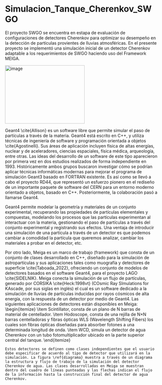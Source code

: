 # Simulacion_Tanque_Cherenkov_SWGO
El proyecto SWGO se encuentra en estapa de evaluación de configuraciones de detectores Cherenkov para optimizar su desempeño en la detección de partículas provientes de lluvias atmosféricas. En el presente proyecto se implementó una simulación inicial de un detector Cherenkov adaptable a los requerimientos de SWGO haciendo uso del Framework MEIGA.

<img width="263" height="192" alt="image" src="https://github.com/user-attachments/assets/8f65228c-505f-4a61-b422-4ec3346d4fb6" />

 Geant4 \cite{Allison} es un software libre que permite simular el paso de partículas a través de la materia. Geant4 está escrito en C++, y utiliza técnicas de ingeniería de software y programación orientada a objetos \cite{Agostinelli}. Sus áreas de aplicación incluyen física de altas energías, nuclear y de aceleradores, ciencias espaciales, física médica, arqueología, entre otras. Las ideas del desarrollo de un software de este tipo aparecieron por primera vez en dos estudios realizados de forma independiente en 1993. Históricamente ambos grupos buscaron investigar cómo se podrían aplicar técnicas informáticas modernas para mejorar el programa de simulación Geant3 basado en FORTRAN existente. Es así como se llevó a cabo el proyecto RD44, que representó un esfuerzo pionero en el rediseño de un importante paquete de software del CERN para un entorno moderno orientado a objetos, basado en C++. Posteriormente, la colaboración pasó a llamarse Geant4.

  Geant4 permite modelar la geometría y materiales de un conjunto experimental, recuperando las propiedades de partículas elementales y compuestas, modelando los procesos que las partículas experimentan al interactuar con la materia, gestionando el paso de partículas a través del conjunto experimental y registrando sus efectos. Una ventaja de introducir una simulación de una partícula a  través de un detector es que podemos cambiar a comodidad la partícula que queremos analizar, cambiar los materiales a probar en el detector, etc. 

  Por otro lado, Meiga es un marco de trabajo (framework) que consta de un conjunto de clases desarrollado en C++, diseñado para la simulación de astropartículas y sus aplicaciones tales como muografía y detectores de superficie \cite{Taboada_2022}, ofreciendo un conjunto de modelos de detectores basados en el software Geant4, para el proyecto LAGO \cite{SIDELNIK}. Meiga conecta la simulación de un flujo de partículas, generado por CORSIKA \cite{Heck:1998vt} (COsmic Ray SImulations for KAscade, por sus siglas en inglés) el cual es un software dedicado a la simulación de lluvias de partículas inducidas por rayos cósmicos de alta energía, con la respuesta de un detector por medio de Geant4.  Las siguientes aplicaciones de detectores están disponibles en Meiga: 
    \begin{itemize}
        \item Scintillator, consta de un plano de N barras de material de centellador.
        \item Hodoscope,  consta de una rejilla de N$\times$N barras centelladoras y fibras ópticas WLS (Wavelength Shifting Fibers) los cuales son fibras ópticas diseñadas para absorber fotones a una determinada longitud de onda.
        \item WCD, simula un detector de agua Cherenkov con un tubo fotomultiplicador ubicado en la parte superior central del tanque.
    \end{itemize}
    
    Estos detectores se definen como clases independientes que el usuario debe especificar de acuerdo al tipo de detector que utilizará en la simulación. La figura \ref{diagrama} muestra a través de un diagrama la estructura y flujo de trabajo de la simulación del detector Cherenkov de agua. Las clases desarrolladas en Meiga se muestran dentro del cuadro de líneas punteadas y las flechas indican el flujo de la información hasta la construcción final del detector de agua Cherenkov.
